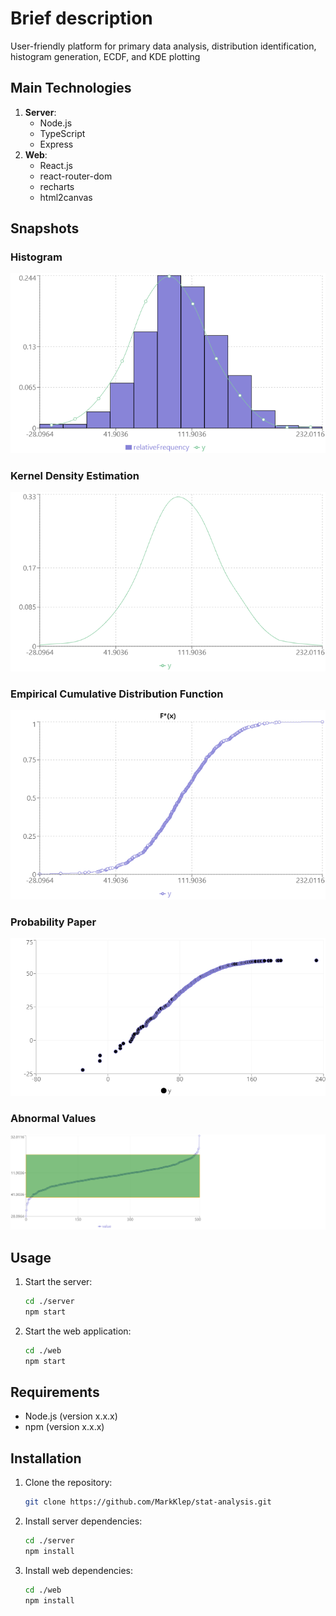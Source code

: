 # Brief description

User-friendly platform for primary data analysis, distribution identification, histogram generation, ECDF, and KDE plotting

## Main Technologies
1. **Server**: 
   - Node.js
   - TypeScript
   - Express
2. **Web**: 
   - React.js
   - react-router-dom
   - recharts
   - html2canvas

## Snapshots

### Histogram
![Histogram image](./server/.tmp/histogram.png)

### Kernel Density Estimation
![Kernel density estimation image](./server/.tmp/KDE.png)

### Empirical Cumulative Distribution Function
![Empirical cumulative distribution function](./server/.tmp/ECDF.png)

### Probability Paper
![Probability paper](./server/.tmp/prob-paper.png)

### Abnormal Values
![Abnormal values](./server/.tmp/abnormal-values.png)

## Usage

1. Start the server:
    ```sh
    cd ./server
    npm start
    ```

2. Start the web application:
    ```sh
    cd ./web
    npm start
    ```

## Requirements

- Node.js (version x.x.x)
- npm (version x.x.x)

## Installation

1. Clone the repository:
    ```sh
    git clone https://github.com/MarkKlep/stat-analysis.git
    ```

2. Install server dependencies:
    ```sh
    cd ./server
    npm install
    ```

3. Install web dependencies:
    ```sh
    cd ./web
    npm install
    ```
